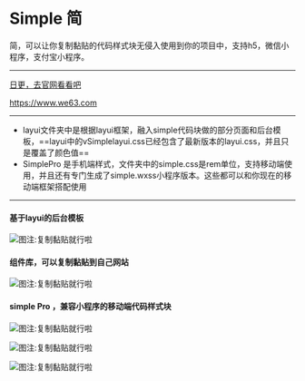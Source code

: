 # Simple 简
简，可以让你复制黏贴的代码样式块无侵入使用到你的项目中，支持h5，微信小程序，支付宝小程序。 

---

[日更，去官网看看吧](https://www.we63.com/)

https://www.we63.com

---


- layui文件夹中是根据layui框架，融入simple代码块做的部分页面和后台模板，==layui中的vSimplelayui.css已经包含了最新版本的layui.css，并且只是覆盖了颜色值==
- SimplePro 是手机端样式，文件夹中的simple.css是rem单位，支持移动端使用，并且还有专门生成了simple.wxss小程序版本。这些都可以和你现在的移动端框架搭配使用



---
#### 基于layui的后台模板

![图注:复制黏贴就行啦](https://www.we63.com/simplepro/dist/img/js/6.png) 

#### 组件库，可以复制黏贴到自己网站
![图注:复制黏贴就行啦](https://www.we63.com/simplepro/dist/img/js/5.png) 

#### simple Pro ，兼容小程序的移动端代码样式块
![图注:复制黏贴就行啦](https://www.we63.com/simplepro/dist/img/js/2.png) 



![图注:复制黏贴就行啦](https://www.we63.com/simplepro/dist/img/js/3.png) 



![图注:复制黏贴就行啦](https://www.we63.com/simplepro/dist/img/js/4.png) 


